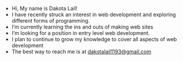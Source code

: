 -  Hi, My name is Dakota Lail!
-  I have recently struck an interest in web development and exploring different forms of programming.
-  I’m currently learning the ins and outs of making web sites
-  I’m looking for a position in entry level web development.
-  I plan to continue to grow my knowledge to cover all aspects of web development 
- The best way to reach me is at dakotalail1193@gmail.com

<!---
Dakotalail1193/Dakotalail1193 is a ✨ special ✨ repository because its `README.md` (this file) appears on your GitHub profile.
You can click the Preview link to take a look at your changes.
--->
